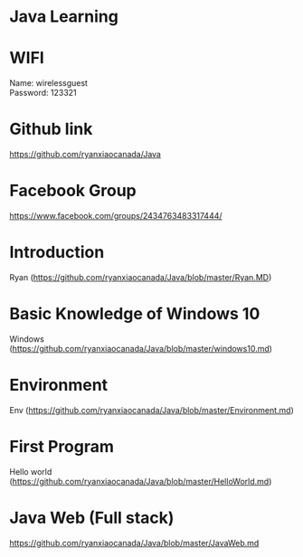 # Java Learning 


# WIFI
Name:  wirelessguest <br>
Password:  123321


# Github link
https://github.com/ryanxiaocanada/Java


# Facebook Group
https://www.facebook.com/groups/2434763483317444/

# Introduction
Ryan (https://github.com/ryanxiaocanada/Java/blob/master/Ryan.MD)

# Basic Knowledge of Windows 10
Windows (https://github.com/ryanxiaocanada/Java/blob/master/windows10.md)

# Environment
Env (https://github.com/ryanxiaocanada/Java/blob/master/Environment.md)

# First Program
Hello world (https://github.com/ryanxiaocanada/Java/blob/master/HelloWorld.md)

# Java Web (Full stack)
https://github.com/ryanxiaocanada/Java/blob/master/JavaWeb.md

